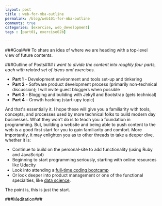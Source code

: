 ```yaml
---
layout: post
title : web-for-mba-outline
permalink: /blog/web101-for-mba-outline
comments: true
categories: [exercise, web_development]
tags : [part01, exercise02b]

---
```


###Goal###
To share an idea of where we are heading with a top-level view of future contents.

###Outline of Posts###
_I want to divide the content into roughly four parts, each with related set of ideas and exercises._

* __Part 1__ - Development environment and tools set-up and tinkering
* __Part 2__ - Software product development process (primarily non-technical discussion); I will invite guest bloggers when possible
* __Part 3__ - Blogging and buliding with Jekyll and Bootstrap (gets technical)
* __Part 4__ - Growth hacking (start-upy topic)

And that\'s essentially it. I hope these will give you a familiarity with tools, concepts, and processes used by more technical folks to build modern day businesses. What they won\'t do is to teach you a foundation in programming. But, building a website and being able to push content to the web is a good first start for you to gain familiarity and comfort. More importantly, it may enlighten you as to other threads to take a deeper dive, whether it is:

* Continue to build on the personal-site to add functionality (using Ruby and JavaScript)
* Beginning to start programming seriously, starting with online resources like [Udacity](http://www.udacity.com/)
* Look into attending a [full-time coding bootcamp](http://leanpub.com/coding-bootcamps)
* Or look deeper into product management or one of the functional specialties, like [data science](http://en.wikipedia.org/wiki/Data_science).

The point is, this is just the start.

###Meditation###

